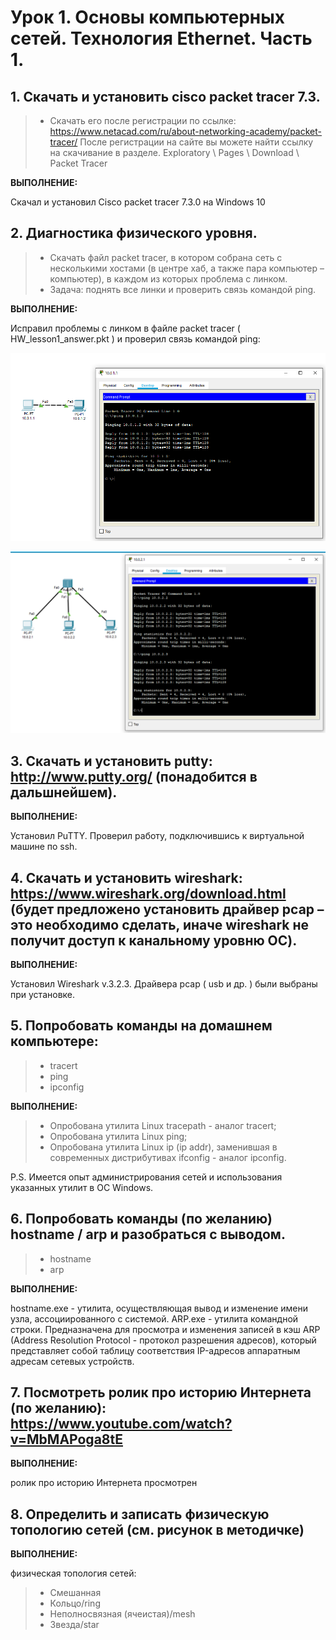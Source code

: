 # Урок 1. Основы компьютерных сетей. Технология Ethernet. Часть 1.
## 1. Скачать и установить cisco packet tracer 7.3.
> * Скачать его после регистрации по ссылке:
https://www.netacad.com/ru/about-networking-academy/packet-tracer/
После регистрации на сайте вы можете найти ссылку на скачивание в разделе.
Exploratory \ Pages \ Download \ Packet Tracer

**ВЫПОЛНЕНИЕ:**

Скачал и установил Сisco packet tracer 7.3.0 на Windows 10

## 2. Диагностика физического уровня. 
> * Скачать файл packet tracer, в котором собрана сеть с несколькими хостами (в центре хаб, а также пара компьютер – компьютер), в каждом из которых проблема с линком. 
> * Задача: поднять все линки и проверить связь командой ping.

**ВЫПОЛНЕНИЕ:**

Исправил проблемы с линком в файле packet tracer ( HW_lesson1_answer.pkt ) и проверил связь командой ping: 

![](/2_1_Ping.PNG)

![](/2_2_Ping.PNG)


## 3. Скачать и установить putty: http://www.putty.org/ (понадобится в дальшнейшем).

**ВЫПОЛНЕНИЕ:**

Установил PuTTY. Проверил работу, подключившись к виртуальной машине по ssh.

## 4. Скачать и установить wireshark: https://www.wireshark.org/download.html (будет предложено установить драйвер pcap – это необходимо сделать, иначе wireshark не получит доступ к канальному уровню ОС).

**ВЫПОЛНЕНИЕ:**

Установил Wireshark v.3.2.3. Драйвера pcap ( usb и др. ) были выбраны при установке.

## 5. Попробовать команды на домашнем компьютере:
> * tracert
> * ping
> * ipconfig 

**ВЫПОЛНЕНИЕ:**

> * Опробована утилита Linux tracepath - аналог tracert;
> * Опробована утилита Linux ping;
> * Опробована утилита Linux ip (ip addr), заменившая в современных дистрибутивах ifconfig - аналог ipconfig.

P.S. Имеется опыт администрирования сетей и использования указанных утилит в ОС Windows.

## 6. Попробовать команды (по желанию) hostname / arp и разобраться с выводом.
> * hostname
> * arp

**ВЫПОЛНЕНИЕ:**

hostname.exe - утилита, осуществляющая вывод и изменение имени узла, ассоциированного с системой.
ARP.exe - утилита командной строки. Предназначена для просмотра и изменения записей в кэш ARP (Address Resolution Protocol - протокол разрешения адресов), который представляет собой таблицу соответствия IP-адресов аппаратным адресам сетевых устройств.

## 7. Посмотреть ролик про историю Интернета (по желанию): https://www.youtube.com/watch?v=MbMAPoga8tE

**ВЫПОЛНЕНИЕ:**

ролик про историю Интернета просмотрен

## 8. Определить и записать физическую топологию сетей (см. рисунок в методичке)

**ВЫПОЛНЕНИЕ:**

физическая топология сетей:
> * Смешанная 
> * Кольцо/ring 
> * Неполносвязная (ячеистая)/mesh 
> * Звезда/star
